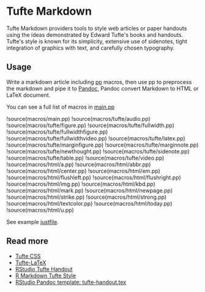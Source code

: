 # Tufte Markdown

Tufte Markdown providers tools to style web articles or paper handouts using the
ideas demonstrated by Edward Tufte's books and handouts. Tufte's style is known
for its simplicity, extensive use of sidenotes, tight integration of graphics
with text, and carefully chosen typography.

## Usage

Write a markdown article including [pp](https://github.com/CDSoft/pp) macros,
then use pp to preprocess the markdown and pipe it to
[Pandoc](http://pandoc.org), Pandoc convert Markdown to HTML or LaTeX document.

You can see a full list of macros in [main.pp](./macros/main.pp)

!source(macros/main.pp)
!source(macros/tufte/audio.pp)
!source(macros/tufte/figure.pp)
!source(macros/tufte/fullwidth.pp)
!source(macros/tufte/fullwidthfigure.pp)
!source(macros/tufte/fullwidthvideo.pp)
!source(macros/tufte/latex.pp)
!source(macros/tufte/marginfigure.pp)
!source(macros/tufte/marginnote.pp)
!source(macros/tufte/newthought.pp)
!source(macros/tufte/sidenote.pp)
!source(macros/tufte/table.pp)
!source(macros/tufte/video.pp)
!source(macros/html/a.pp)
!source(macros/html/abbr.pp)
!source(macros/html/center.pp)
!source(macros/html/em.pp)
!source(macros/html/flushleft.pp)
!source(macros/html/flushright.pp)
!source(macros/html/img.pp)
!source(macros/html/kbd.pp)
!source(macros/html/mark.pp)
!source(macros/html/newpage.pp)
!source(macros/html/strike.pp)
!source(macros/html/strong.pp)
!source(macros/html/textcolor.pp)
!source(macros/html/today.pp)
!source(macros/html/u.pp)

See example [justfile](./.justfile).

## Read more

- [Tufte CSS](https://edwardtufte.github.io/tufte-css/)
- [Tufte-LaTeX](https://tufte-latex.github.io/tufte-latex/)
- [RStudio Tufte Handout](https://rstudio.github.io/tufte/)
- [R Markdown Tufte Style](https://rstudio.github.io/tufte/cn/)
- [RStudio Pandoc template: tufte-handout.tex](https://github.com/rstudio/tufte/blob/master/inst/rmarkdown/templates/tufte_handout/resources/tufte-handout.tex)
